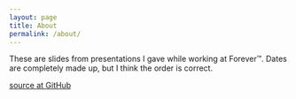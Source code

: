 ```yaml
---
layout: page
title: About
permalink: /about/
---
```


These are slides from presentations I gave while working at Forever™.  Dates
are completely made up, but I think the order is correct.

[source at GitHub](https://github.com/benizi/clojure-intro)

